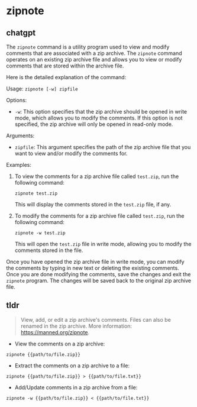 # zipnote 
## chatgpt 
The `zipnote` command is a utility program used to view and modify comments that are associated with a zip archive. The `zipnote` command operates on an existing zip archive file and allows you to view or modify comments that are stored within the archive file.

Here is the detailed explanation of the command:

Usage: `zipnote [-w] zipfile`

Options:

- `-w`: This option specifies that the zip archive should be opened in write mode, which allows you to modify the comments. If this option is not specified, the zip archive will only be opened in read-only mode.

Arguments:

- `zipfile`: This argument specifies the path of the zip archive file that you want to view and/or modify the comments for.

Examples:

1. To view the comments for a zip archive file called `test.zip`, run the following command:

   `zipnote test.zip`

   This will display the comments stored in the `test.zip` file, if any.

2. To modify the comments for a zip archive file called `test.zip`, run the following command:

   `zipnote -w test.zip`

   This will open the `test.zip` file in write mode, allowing you to modify the comments stored in the file.

Once you have opened the zip archive file in write mode, you can modify the comments by typing in new text or deleting the existing comments. Once you are done modifying the comments, save the changes and exit the `zipnote` program. The changes will be saved back to the original zip archive file. 

## tldr 
 
> View, add, or edit a zip archive's comments.
> Files can also be renamed in the zip archive.
> More information: <https://manned.org/zipnote>.

- View the comments on a zip archive:

`zipnote {{path/to/file.zip}}`

- Extract the comments on a zip archive to a file:

`zipnote {{path/to/file.zip}} > {{path/to/file.txt}}`

- Add/Update comments in a zip archive from a file:

`zipnote -w {{path/to/file.zip}} < {{path/to/file.txt}}`
